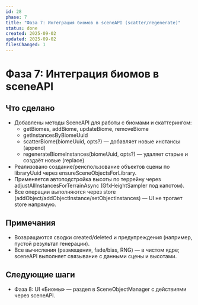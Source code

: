 ```yaml
---
id: 28
phase: 7
title: "Фаза 7: Интеграция биомов в sceneAPI (scatter/regenerate)"
status: done
created: 2025-09-02
updated: 2025-09-02
filesChanged: 1
---
```


# Фаза 7: Интеграция биомов в sceneAPI

## Что сделано
- Добавлены методы SceneAPI для работы с биомами и скаттерингом:
  - getBiomes, addBiome, updateBiome, removeBiome
  - getInstancesByBiomeUuid
  - scatterBiome(biomeUuid, opts?) — добавляет новые инстансы (append)
  - regenerateBiomeInstances(biomeUuid, opts?) — удаляет старые и создаёт новые (replace)
- Реализовано создание/реиспользование объектов сцены по libraryUuid через ensureSceneObjectsForLibrary.
- Применяется автоподстройка высоты по террейну через adjustAllInstancesForTerrainAsync (GfxHeightSampler под капотом).
- Все операции выполняются через store (addObject/addObjectInstance/setObjectInstances) — UI не трогает store напрямую.

## Примечания
- Возвращаются сводки created/deleted и предупреждения (например, пустой результат генерации).
- Все вычисления (размещения, fade/bias, RNG) — в чистом ядре; sceneAPI выполняет связывание с данными сцены и высотами.

## Следующие шаги
- Фаза 8: UI «Биомы» — раздел в SceneObjectManager с действиями через sceneAPI.

